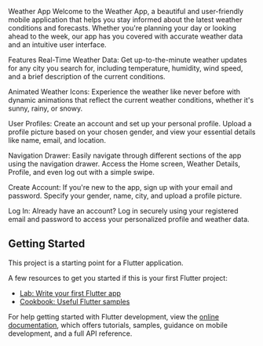 Weather App
Welcome to the Weather App, a beautiful and user-friendly mobile application that helps you stay informed about the latest weather conditions and forecasts. Whether you're planning your day or looking ahead to the week, our app has you covered with accurate weather data and an intuitive user interface.

Features
Real-Time Weather Data: Get up-to-the-minute weather updates for any city you search for, including temperature, humidity, wind speed, and a brief description of the current conditions.

Animated Weather Icons: Experience the weather like never before with dynamic animations that reflect the current weather conditions, whether it's sunny, rainy, or snowy.

User Profiles: Create an account and set up your personal profile. Upload a profile picture based on your chosen gender, and view your essential details like name, email, and location.

Navigation Drawer: Easily navigate through different sections of the app using the navigation drawer. Access the Home screen, Weather Details, Profile, and even log out with a simple swipe.

Create Account: If you're new to the app, sign up with your email and password. Specify your gender, name, city, and upload a profile picture.

Log In: Already have an account? Log in securely using your registered email and password to access your personalized profile and weather data.

## Getting Started

This project is a starting point for a Flutter application.

A few resources to get you started if this is your first Flutter project:

- [Lab: Write your first Flutter app](https://docs.flutter.dev/get-started/codelab)
- [Cookbook: Useful Flutter samples](https://docs.flutter.dev/cookbook)

For help getting started with Flutter development, view the
[online documentation](https://docs.flutter.dev/), which offers tutorials,
samples, guidance on mobile development, and a full API reference.
